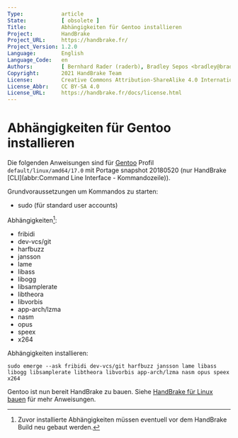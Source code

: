 ```yaml
---
Type:            article
State:           [ obsolete ]
Title:           Abhängigkeiten für Gentoo installieren
Project:         HandBrake
Project_URL:     https://handbrake.fr/
Project_Version: 1.2.0
Language:        English
Language_Code:   en
Authors:         [ Bernhard Rader (raderb), Bradley Sepos <bradley@bradleysepos.com> (BradleyS) ]
Copyright:       2021 HandBrake Team
License:         Creative Commons Attribution-ShareAlike 4.0 International
License_Abbr:    CC BY-SA 4.0
License_URL:     https://handbrake.fr/docs/license.html
---
```


Abhängigkeiten für Gentoo installieren
=================================

Die folgenden Anweisungen sind für [Gentoo](https://gentoo.org) Profil `default/linux/amd64/17.0` mit Portage snapshot 20180520 (nur HandBrake [CLI](abbr:Command Line Interface - Kommandozeile)).

Grundvoraussetzungen um Kommandos zu starten:

- sudo (für standard user accounts)

Abhängigkeiten[^rebuild]:

- fribidi
- dev-vcs/git
- harfbuzz
- jansson
- lame
- libass
- libogg
- libsamplerate
- libtheora
- libvorbis
- app-arch/lzma
- nasm
- opus
- speex
- x264

Abhängigkeiten installieren:

	sudo emerge --ask fribidi dev-vcs/git harfbuzz jansson lame libass libogg libsamplerate libtheora libvorbis app-arch/lzma nasm opus speex x264
 
Gentoo ist nun bereit HandBrake zu bauen. Siehe [HandBrake für Linux bauen](build-linux.html) für mehr Anweisungen.

[^rebuild]: Zuvor installierte Abhängigkeiten müssen eventuell vor dem HandBrake Build neu gebaut werden.
